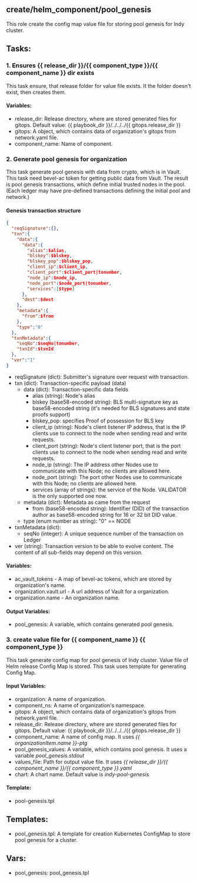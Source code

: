 [//]: # (##############################################################################################)
[//]: # (Copyright Accenture. All Rights Reserved.)
[//]: # (SPDX-License-Identifier: Apache-2.0)
[//]: # (##############################################################################################)

## create/helm_component/pool_genesis
This role create the config map value file for storing pool genesis for Indy cluster.

## Tasks:
### 1. Ensures {{ release_dir }}/{{ component_type }}/{{ component_name }} dir exists
This task ensure, that release folder for value file exists.
It the folder doesn't exist, then creates them.

#### Variables:
 - release_dir: Release directory, where are stored generated files for gitops. Default value: {{ playbook_dir }}/../../../{{ gitops.release_dir }}
 - gitops: A object, which contains data of organization's gitops from network.yaml file.
 - component_name: Name of component.

### 2. Generate pool genesis for organization
This task generate pool genesis with data from crypto, which is in Vault.
This task need bevel-ac token for getting public data from Vault.
The result is pool genesis transactions, which define initial trusted nodes in the pool.
(Each ledger may have pre-defined transactions defining the initial pool and network.)

#### Genesis transaction structure
```json
{
  "reqSignature":{},
  "txn":{
    "data":{
      "data":{
        "alias":$alias,
        "blskey":$blskey,
        "blskey_pop":$blskey_pop,
        "client_ip":$client_ip,
        "client_port":$client_port|tonumber,
        "node_ip":$node_ip,
        "node_port":$node_port|tonumber,
        "services":[$type]
      },
      "dest":$dest
    },
    "metadata":{
      "from":$from
    },
    "type":"0"
  },
  "txnMetadata":{
    "seqNo":$seqNo|tonumber,
    "txnId":$txnId
  },
  "ver":"1"
}
```
- reqSignature (dict): Submitter's signature over request with transaction.
- txn (dict): Transaction-specific payload (data)
    - data (dict): Transaction-specific data fields
        - alias (string): Node's alias
        - blskey (base58-encoded string): BLS multi-signature key as base58-encoded string (it's needed for BLS signatures and state proofs support)
        - blskey_pop: specifies Proof of possession for BLS key
        - client_ip (string): Node's client listener IP address, that is the IP clients use to connect to the node when sending read and write requests.
        - client_port (string): Node's client listener port, that is the port clients use to connect to the node when sending read and write requests.
        - node_ip (string): The IP address other Nodes use to communicate with this Node; no clients are allowed here.
        - node_port (string): The port other Nodes use to communicate with this Node; no clients are allowed here.
        - services (array of strings): the service of the Node. VALIDATOR is the only supported one now.
    - metadata (dict): Metadata as came from the request
        - from (base58-encoded string): Identifier (DID) of the transaction author as base58-encoded string for 16 or 32 bit DID value.
    - type (enum number as string): "0" == NODE
- txnMetadata (dict):
    - seqNo (integer): A unique sequence number of the transaction on Ledger
- ver (string): Transaction version to be able to evolve content. The content of all sub-fields may depend on this version.

#### Variables:
 - ac_vault_tokens - A map of bevel-ac tokens, which are stored by organization's name.
 - organization.vault.url - A url address of Vault for a organization.
 - organization.name - An organization name.

#### Output Variables:
 - pool_genesis: A variable, which contains generated pool genesis.

### 3. create value file for {{ component_name }} {{ component_type }}
This task generate config map for pool genesis of Indy cluster.
Value file of Helm release Config Map is stored.
This task uses template for generating Config Map.

#### Input Variables:
 - organization: A name of organization.
 - component_ns: A name of organization's namespace.
 - gitops: A object, which contains data of organization's gitops from network.yaml file.
 - release_dir: Release directory, where are stored generated files for gitops. Default value: {{ playbook_dir }}/../../../{{ gitops.release_dir }}
 - component_name: A name of config map. It uses *{{ organizationItem.name }}-ptg*
 - pool_genesis_values: A variable, which contains pool genesis. It uses a variable *pool_genesis.stdout* 
 - values_file: Path for output value file. It uses *{{ release_dir }}/{{ component_name }}/{{ component_type }}.yaml*
 - chart: A chart name. Default value is *indy-pool-genesis* 

#### Template:
 - pool-genesis.tpl

## Templates:
 - pool_genesis.tpl: A template for creation Kubernetes ConfigMap to store pool genesis for a cluster.

## Vars:
 - pool_genesis: pool_genesis.tpl
